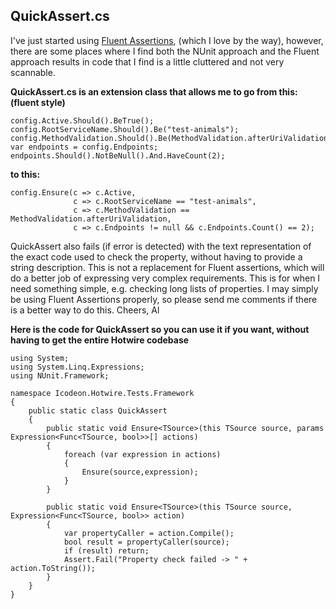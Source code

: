 ## QuickAssert.cs ##

I've just started using [Fluent Assertions](http://fluentassertions.codeplex.com/), (which I love by the way), however, there are some places where I find both the NUnit approach and the Fluent approach results in code that I find is a little cluttered and not very scannable.

**QuickAssert.cs is an extension class that allows me to go from this: (fluent style)**
```
config.Active.Should().BeTrue();
config.RootServiceName.Should().Be("test-animals");
config.MethodValidation.Should().Be(MethodValidation.afterUriValidation);
var endpoints = config.Endpoints;
endpoints.Should().NotBeNull().And.HaveCount(2);
```

**to this:**

```
config.Ensure(c => c.Active,
              c => c.RootServiceName == "test-animals",
              c => c.MethodValidation == MethodValidation.afterUriValidation,
              c => c.Endpoints != null && c.Endpoints.Count() == 2);
```

QuickAssert also fails (if error is detected) with the text representation of the exact code used to check the property, without having to provide a string description. This is not a replacement for  Fluent assertions, which will do a better job of expressing very complex requirements. This is for when I need something simple, e.g. checking long lists of properties. I may simply be using Fluent Assertions properly, so please send me comments if there is a better way to do this. Cheers, Al

**Here is the code for QuickAssert so you can use it if you want, without having to get the entire Hotwire codebase**

```
using System;
using System.Linq.Expressions;
using NUnit.Framework;

namespace Icodeon.Hotwire.Tests.Framework
{
    public static class QuickAssert
    {
        public static void Ensure<TSource>(this TSource source, params Expression<Func<TSource, bool>>[] actions)
        {
            foreach (var expression in actions)
            {
                Ensure(source,expression);
            }
        }

        public static void Ensure<TSource>(this TSource source, Expression<Func<TSource, bool>> action)
        {
            var propertyCaller = action.Compile();
            bool result = propertyCaller(source);
            if (result) return;
            Assert.Fail("Property check failed -> " + action.ToString());
        }
    }
}
```